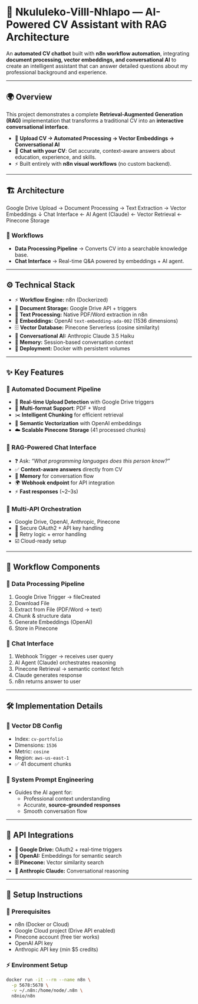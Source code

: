 # 🤖 Nkululeko-VillI-Nhlapo — AI-Powered CV Assistant with RAG Architecture  

An **automated CV chatbot** built with **n8n workflow automation**, integrating **document processing, vector embeddings, and conversational AI** to create an intelligent assistant that can answer detailed questions about my professional background and experience.  

---

## 🌍 Overview  

This project demonstrates a complete **Retrieval-Augmented Generation (RAG)** implementation that transforms a traditional CV into an **interactive conversational interface**.  

- 📂 **Upload CV → Automated Processing → Vector Embeddings → Conversational AI**  
- 💬 **Chat with your CV**: Get accurate, context-aware answers about education, experience, and skills.  
- ⚡ Built entirely with **n8n visual workflows** (no custom backend).  

---

## 🏗️ Architecture  
Google Drive Upload → Document Processing → Text Extraction → Vector Embeddings
↓
Chat Interface ← AI Agent (Claude) ← Vector Retrieval ← Pinecone Storage


### 🔹 Workflows  
- **Data Processing Pipeline** → Converts CV into a searchable knowledge base.  
- **Chat Interface** → Real-time Q&A powered by embeddings + AI agent.  

---

## ⚙️ Technical Stack  

- ⚡ **Workflow Engine:** n8n (Dockerized)  
- 📂 **Document Storage:** Google Drive API + triggers  
- 📑 **Text Processing:** Native PDF/Word extraction in n8n  
- 🧠 **Embeddings:** OpenAI `text-embedding-ada-002` (1536 dimensions)  
- 🗄️ **Vector Database:** Pinecone Serverless (cosine similarity)  
- 🤝 **Conversational AI:** Anthropic Claude 3.5 Haiku  
- 📝 **Memory:** Session-based conversation context  
- 🐳 **Deployment:** Docker with persistent volumes  

---

## ✨ Key Features  

### 📑 Automated Document Pipeline  
- 🔔 **Real-time Upload Detection** with Google Drive triggers  
- 📝 **Multi-format Support**: PDF + Word  
- ✂️ **Intelligent Chunking** for efficient retrieval  
- 🧠 **Semantic Vectorization** with OpenAI embeddings  
- ☁️ **Scalable Pinecone Storage** (41 processed chunks)  

### 💬 RAG-Powered Chat Interface  
- ❓ Ask: *“What programming languages does this person know?”*  
- ✅ **Context-aware answers** directly from CV  
- 🧩 **Memory** for conversation flow  
- 🌍 **Webhook endpoint** for API integration  
- ⚡ **Fast responses** (~2–3s)  

### 🔗 Multi-API Orchestration  
- Google Drive, OpenAI, Anthropic, Pinecone  
- 🔐 Secure OAuth2 + API key handling  
- 🔁 Retry logic + error handling  
- ☑️ Cloud-ready setup  

---

## 🔨 Workflow Components  

### 📂 Data Processing Pipeline  
1. Google Drive Trigger → fileCreated  
2. Download File  
3. Extract from File (PDF/Word → text)  
4. Chunk & structure data  
5. Generate Embeddings (OpenAI)  
6. Store in Pinecone  

### 💬 Chat Interface  
1. Webhook Trigger → receives user query  
2. AI Agent (Claude) orchestrates reasoning  
3. Pinecone Retrieval → semantic context fetch  
4. Claude generates response  
5. n8n returns answer to user  

---

## 🛠️ Implementation Details  

### 🔹 Vector DB Config  
- Index: `cv-portfolio`  
- Dimensions: `1536`  
- Metric: `cosine`  
- Region: `aws-us-east-1`  
- ✅ 41 document chunks  

### 🔹 System Prompt Engineering  
- Guides the AI agent for:  
  - Professional context understanding  
  - Accurate, **source-grounded responses**  
  - Smooth conversation flow  

---

## 🔑 API Integrations  

- **📂 Google Drive:** OAuth2 + real-time triggers  
- **🧠 OpenAI:** Embeddings for semantic search  
- **🗄️ Pinecone:** Vector similarity search  
- **🤝 Anthropic Claude:** Conversational reasoning  

---

## 🚀 Setup Instructions  

### 🔧 Prerequisites  
- n8n (Docker or Cloud)  
- Google Cloud project (Drive API enabled)  
- Pinecone account (free tier works)  
- OpenAI API key  
- Anthropic API key (min $5 credits)  

### ⚡ Environment Setup  
```bash
docker run -it --rm --name n8n \
  -p 5678:5678 \
  -v ~/.n8n:/home/node/.n8n \
  n8nio/n8n


